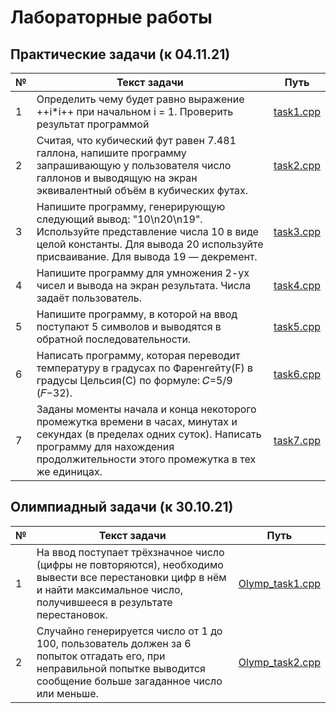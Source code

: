 # Лабораторные работы
## Практические задачи (к 04.11.21)
№ | Текст задачи | Путь
------------ | ------------- | -------------
1 |Определить чему будет равно выражение ++i*i++ при начальном i = 1. Проверить результат программой| [task1.cpp](https://github.com/MelnikovDenis/Labs_PSTU/blob/master/Hometask%20(04.11.21)/task1.cpp) 
2 |Считая, что кубический фут равен 7.481 галлона, напишите программу запрашивающую у пользователя число галлонов и выводящую на экран эквивалентный объём в кубических футах.|[task2.cpp](https://github.com/MelnikovDenis/Labs_PSTU/blob/master/Hometask%20(04.11.21)/task2.cpp)
3 |Напишите программу, генерирующую следующий вывод: "10\n20\n19". Используйте представление числа 10 в виде целой константы. Для вывода 20 используйте присваивание. Для вывода 19 — декремент.| [task3.cpp](https://github.com/MelnikovDenis/Labs_PSTU/blob/master/Hometask%20(04.11.21)/task3.cpp) 
4 |Напишите программу для умножения 2-ух чисел и вывода на экран результата. Числа задаёт пользователь.|[task4.cpp](https://github.com/MelnikovDenis/Labs_PSTU/blob/master/Hometask%20(04.11.21)/task4.cpp)
5 |Напишите программу, в которой на ввод поступают 5 символов и выводятся в обратной последовательности.| [task5.cpp](https://github.com/MelnikovDenis/Labs_PSTU/blob/master/Hometask%20(04.11.21)/task5.cpp) 
6 |Написать программу, которая переводит температуру в градусах по Фаренгейту(F) в градусы Цельсия(C) по формуле: 𝐶=5/9 (𝐹−32).|[task6.cpp](https://github.com/MelnikovDenis/Labs_PSTU/blob/master/Hometask%20(04.11.21)/task6.cpp)
7 |Заданы моменты начала и конца некоторого промежутка времени в часах, минутах и секундах (в пределах одних суток). Написать программу для нахождения продолжительности этого промежутка в тех же единицах.|[task7.cpp](https://github.com/MelnikovDenis/Labs_PSTU/blob/master/Hometask%20(04.11.21)/task7.cpp)

## Олимпиадный задачи (к 30.10.21)
№ | Текст задачи | Путь
------------ | ------------- | -------------
1 |На ввод поступает трёхзначное число (цифры не повторяются), необходимо вывести все перестановки цифр в нём и найти максимальное число, получившееся в результате перестановок.| [Olymp_task1.cpp](https://github.com/MelnikovDenis/Labs_PSTU/blob/master/Olymp_task1/Olymp_task1.cpp) 
2 |Случайно генерируется число от 1 до 100, пользователь должен за 6 попыток отгадать его, при неправильной попытке выводится сообщение больше загаданное число или меньше. |[Olymp_task2.cpp](https://github.com/MelnikovDenis/Labs_PSTU/blob/master/Olymp_task2/Olymp_task2.cpp)

